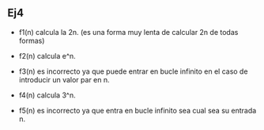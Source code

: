 ## Ej4

- f1(n) calcula la 2n. (es una forma muy lenta de calcular 2n de todas formas)

- f2(n) calcula e^n.

- f3(n) es incorrecto ya que puede entrar en bucle infinito en el caso de introducir un valor par en n.

- f4(n) calcula 3^n.

- f5(n) es incorrecto ya que entra en bucle infinito sea cual sea su entrada n.